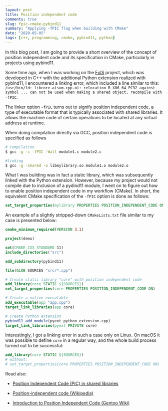 ```yaml
---
layout: post
title: Position independent code
comments: true
slug: fpic-cmake-pybind11
summary: "Applying -fPIC flag when building with CMake"
date: "2020-05-05"
tags: [c++, programming, cmake, pybind11, python]
---
```


In this blog post, I am going to provide a short overview of the concept of position independent code and its specification in CMake, particularly in projects using pybind11.

Some time ago, when I was working on the [FxIS](https://github.com/semeniuta/FxIS) project, which was developed in C++ with the additional Python extension realized with pybind11, I encountered a linking error, which included a line similar to this: `/usr/bin/ld: libcore.a(sum.cpp.o): relocation R_X86_64_PC32 against symbol ... can not be used when making a shared object; recompile with -fPIC`. 

The linker option `-fPIC` turns out to signify position independent code, a type of executable format that is typically associated with shared libraries. It allows the machine code of certain operations to be located at any virtual address at runtime.

When doing compilation directly via GCC, position independent code is specified as follows

```bash
# compilation
$ gcc -g -c -fPIC -Wall module1.c module2.c

#linking
$ gcc -g -shared -o libmylibrary.so module1.o module2.o
```

What I was building was in fact a static library, which was subsequently linked with the Python extension. However, because my project would not compile due to inclusion of a pydind11 module, I went on to figure out how to enable position independent code in my workflow (CMake). In short, the equivalent CMake specification of the `-fPIC` option is done as follows:

```cmake
set_target_properties(mylibrary PROPERTIES POSITION_INDEPENDENT_CODE ON)
```

An example of a slightly stripped-down `CMakeLists.txt` file similar to my case is presented below:

```cmake
cmake_minimum_required(VERSION 3.1)

project(demo)

set(CMAKE_CXX_STANDARD 11)
include_directories("src")

add_subdirectory(pybind11)

file(GLOB SOURCES "src/*.cpp")

# Create static library "core" with position independent code
add_library(core STATIC ${SOURCES})
set_target_properties(core PROPERTIES POSITION_INDEPENDENT_CODE ON)

# Create a native executable
add_executable(app "app.cpp")
target_link_libraries(app core)

# Create Python extension
pybind11_add_module(pyext python_extension.cpp)
target_link_libraries(pyext PRIVATE core)
```

Interestingly, I got a linking error in such a case only on Linux. On macOS it was possible to define `core` in a regular way, and the whole build process turned out to be successful:

```cmake
add_library(core STATIC ${SOURCES})
# without:
# set_target_properties(core PROPERTIES POSITION_INDEPENDENT_CODE ON)
```

Read also:

 * [Position Independent Code (PIC) in shared libraries](https://eli.thegreenplace.net/2011/11/03/position-independent-code-pic-in-shared-libraries/)

 * [Position-independent code (Wikipedia)](https://en.wikipedia.org/wiki/Position-independent_code)

 * [Introduction to Position Independent Code (Gentoo Wiki)](https://wiki.gentoo.org/wiki/Hardened/Introduction_to_Position_Independent_Code)
